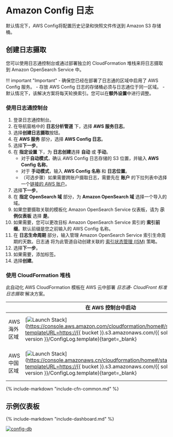 # Amazon Config 日志
默认情况下，AWS Config将配置历史记录和快照文件传送到 Amazon S3 存储桶。

## 创建日志摄取
您可以使用日志通控制台或通过部署独立的 CloudFormation 堆栈来将日志摄取到 Amazon OpenSearch Service 中。

!!! important "Important"
    - 确保您已经在部署了日志通的区域中启用了 AWS Config 服务。
    - 存放 AWS Config 日志的存储桶必须与日志通位于同一区域。
    - 默认情况下，该解决方案将每天轮换索引。您可以在**额外设置**中进行调整。

### 使用日志通控制台
1. 登录日志通控制台。
2. 在导航窗格中的 **日志分析管道** 下，选择 **AWS 服务日志**。
3. 选择**创建日志摄取**按钮。
4. 在 **AWS 服务** 部分，选择 **AWS Config 日志**。
5. 选择**下一步**。
6. 在 **指定设置** 下，为 **日志创建**选择 **自动** 或 **手动**。
    - 对于**自动模式**，确认 AWS Config 日志存储的 S3 位置，并输入 **AWS Config 名称**。
    - 对于 **手动模式**，输入 **AWS Config 名称** 和 **日志位置**。
    - （可选步骤）如果需要跨账户摄取日志，需要先在 **账户** 的下拉列表中选择一个[链接的 AWS 账户](../link-account/index.md)。
7. 选择**下一步**。
8. 在 **指定 OpenSearch 域** 部分，为 **Amazon OpenSearch 域** 选择一个导入的域。
9. 如果您要摄取关联的模板化 Amazon OpenSearch Service 仪表板，请为 **示例仪表板** 选择 **是**。
10. 如果需要，您可以更改目标 Amazon OpenSearch Service 索引的 **索引前缀**。默认前缀是您之前输入的 AWS Config 名称。
11. 在 **日志生命周期** 部分，输入管理 Amazon OpenSearch Service 索引生命周期的天数。日志通 将为此管道自动创建关联的 [索引状态管理 (ISM)](https://opensearch.org/docs/latest/im-plugin/ism/index/) 策略。
12. 选择**下一步**。
13. 如果需要，添加标签。
14. 选择**创建**。

### 使用 CloudFormation 堆栈
此自动化 AWS CloudFormation 模板在 AWS 云中部署 *日志通- CloudFront 标准日志摄取* 解决方案。

|                      | 在 AWS 控制台中启动                                      | 下载模板                                           |
| -------------------- | ------------------------------------------------------------ | ------------------------------------------------------------ |
| AWS 海外区域 | [![Launch Stack](../../images/launch-stack.png)](https://console.aws.amazon.com/cloudformation/home#/stacks/new?templateURL=https://{{ bucket }}.s3.amazonaws.com/{{ solution }}/{{ version }}/ConfigLog.template){target=_blank} | [Template](https://{{ bucket }}.s3.amazonaws.com/{{ solution }}/{{ version }}/ConfigLog.template) |
| AWS 中国区域 | [![Launch Stack](../../images/launch-stack.png)](https://console.amazonaws.cn/cloudformation/home#/stacks/new?templateURL=https://{{ bucket }}.s3.amazonaws.com/{{ solution }}/{{ version }}/ConfigLog.template){target=_blank} | [Template](https://{{ bucket }}.s3.amazonaws.com/{{ solution }}/{{ version }}/ConfigLog.template) |

{%
include-markdown "include-cfn-common.md"
%}

##  示例仪表板
{%
include-markdown "include-dashboard.md"
%}

[![config-db]][config-db]


[config-db]: ../../images/dashboards/config-db.png
